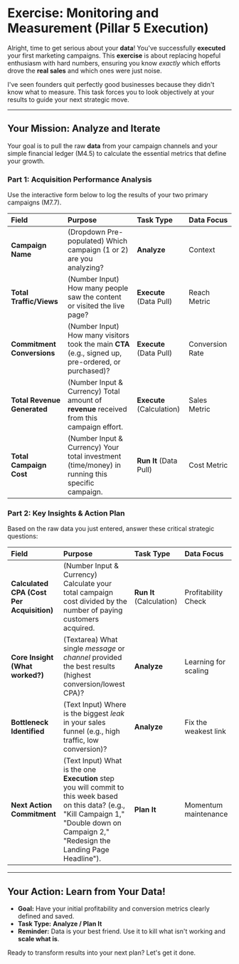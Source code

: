 # Exercise: Monitoring and Measurement (Pillar 5 Execution)

Alright, time to get serious about your **data**! You've successfully **executed** your first marketing campaigns. This **exercise** is about replacing hopeful enthusiasm with hard numbers, ensuring you know *exactly* which efforts drove the **real sales** and which ones were just noise.

I've seen founders quit perfectly good businesses because they didn't know what to measure. This task forces you to look objectively at your results to guide your next strategic move.

---

## Your Mission: Analyze and Iterate

Your goal is to pull the raw **data** from your campaign channels and your simple financial ledger (M4.5) to calculate the essential metrics that define your growth.

### Part 1: Acquisition Performance Analysis

Use the interactive form below to log the results of your two primary campaigns (M7.7).

| Field | Purpose | Task Type | Data Focus |
| :--- | :--- | :--- | :--- |
| **Campaign Name** | (Dropdown Pre-populated) Which campaign (1 or 2) are you analyzing? | **Analyze** | Context |
| **Total Traffic/Views** | (Number Input) How many people saw the content or visited the live page? | **Execute** (Data Pull) | Reach Metric |
| **Commitment Conversions** | (Number Input) How many visitors took the main **CTA** (e.g., signed up, pre-ordered, or purchased)? | **Execute** (Data Pull) | Conversion Rate |
| **Total Revenue Generated** | (Number Input & Currency) Total amount of **revenue** received from this campaign effort. | **Execute** (Calculation) | Sales Metric |
| **Total Campaign Cost** | (Number Input & Currency) Your total investment (time/money) in running this specific campaign. | **Run It** (Data Pull) | Cost Metric |

### Part 2: Key Insights & Action Plan

Based on the raw data you just entered, answer these critical strategic questions:

| Field | Purpose | Task Type | Data Focus |
| :--- | :--- | :--- | :--- |
| **Calculated CPA (Cost Per Acquisition)** | (Number Input & Currency) Calculate your total campaign cost divided by the number of paying customers acquired. | **Run It** (Calculation) | Profitability Check |
| **Core Insight (What worked?)** | (Textarea) What single *message* or *channel* provided the best results (highest conversion/lowest CPA)? | **Analyze** | Learning for scaling |
| **Bottleneck Identified** | (Text Input) Where is the biggest *leak* in your sales funnel (e.g., high traffic, low conversion)? | **Analyze** | Fix the weakest link |
| **Next Action Commitment** | (Text Input) What is the one **Execution** step you will commit to this week based on this data? (e.g., "Kill Campaign 1," "Double down on Campaign 2," "Redesign the Landing Page Headline"). | **Plan It** | Momentum maintenance |

---

## Your Action: Learn from Your Data!

* **Goal:** Have your initial profitability and conversion metrics clearly defined and saved.
* **Task Type:** **Analyze / Plan It**
* **Reminder:** Data is your best friend. Use it to kill what isn't working and **scale what is**.

Ready to transform results into your next plan? Let's get it done.